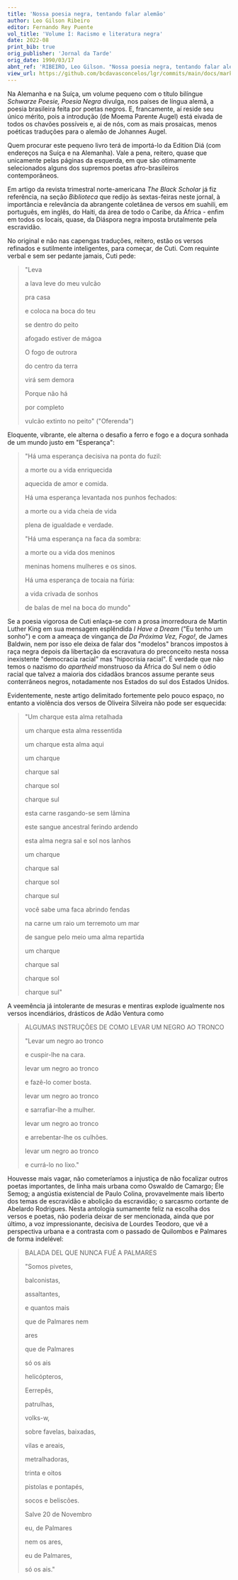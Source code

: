 ```yaml
---
title: 'Nossa poesia negra, tentando falar alemão'
author: Leo Gilson Ribeiro
editor: Fernando Rey Puente
vol_title: 'Volume I: Racismo e literatura negra'
date: 2022-08
print_bib: true
orig_publisher: 'Jornal da Tarde'
orig_date: 1990/03/17
abnt_ref: 'RIBEIRO, Leo Gilson. "Nossa poesia negra, tentando falar alemão". In PUENTE, Fernando Rey (org.) <em>Volume 1: Racismo e literatura negra</em>, 2022. Publicação original: Jornal da Tarde, 1990/03/17. URL: <a href="yml_view_url">https://github.com/bcdavasconcelos/lgr/commits/main/docs/markdown/volume-1/01-literatura-brasileira/12-nossa-poesia-negra-tentando-falar-alemao</a>'
view_url: https://github.com/bcdavasconcelos/lgr/commits/main/docs/markdown/volume-1/01-literatura-brasileira/12-nossa-poesia-negra-tentando-falar-alemao
---
```


Na Alemanha e na Suíça, um volume pequeno com o título bilíngue *Schwarze Poesie, Poesia Negra* divulga, nos países de língua alemã, a poesia brasileira feita por poetas negros. E, francamente, aí reside seu único mérito, pois a introdução (de Moema Parente Augel) está eivada de todos os chavões possíveis e, ai de nós, com as mais prosaicas, menos poéticas traduções para o alemão de Johannes Augel.

Quem procurar este pequeno livro terá de importá-lo da Edition Diá (com endereços na Suíça e na Alemanha). Vale a pena, reitero, quase que unicamente pelas páginas da esquerda, em que são otimamente selecionados alguns dos supremos poetas afro-brasileiros contemporâneos.

Em artigo da revista trimestral norte-americana *The Black Scholar* já fiz referência, na seção *Biblioteca* que redijo às sextas-feiras neste jornal, à importância e relevância da abrangente coletânea de versos em suahili, em português, em inglês, do Haiti, da área de todo o Caribe, da África - enfim em todos os locais, quase, da Diáspora negra imposta brutalmente pela escravidão.

No original e não nas capengas traduções, reitero, estão os versos refinados e sutilmente inteligentes, para começar, de Cuti. Com requinte verbal e sem ser pedante jamais, Cuti pede:

> "Leva
>
> a lava leve do meu vulcão 
>
> pra casa 
>
> e coloca na boca do teu 
>
> se dentro do peito 
>
> afogado estiver de mágoa 
>
> O fogo de outrora 
>
> do centro da terra 
>
> virá sem demora 
>
> Porque não há 
>
> por completo 
>
> vulcão extinto no peito" ("Oferenda")

Eloquente, vibrante, ele alterna o desafio a ferro e fogo e a doçura sonhada de um mundo justo em "Esperança":

> "Há uma esperança decisiva na ponta do fuzil: 
>
> a morte ou a vida enriquecida 
>
> aquecida de amor e comida. 
>
> Há uma esperança levantada nos punhos fechados: 
>
> a morte ou a vida cheia de vida 
>
> plena de igualdade e verdade. 
>
> "Há uma esperança na faca da sombra: 
>
> a morte ou a vida dos meninos 
>
> meninas homens mulheres e os sinos. 
>
> Há uma esperança de tocaia na fúria: 
>
> a vida crivada de sonhos 
>
> de balas de mel na boca do mundo"

Se a poesia vigorosa de Cuti enlaça-se com a prosa imorredoura de Martin Luther King em sua mensagem esplêndida *I Have a Dream* ("Eu tenho um sonho") e com a ameaça de vingança de *Da Próxima Vez, Fogo!*, de James Baldwin, nem por isso ele deixa de falar dos "modelos" brancos impostos à raça negra depois da libertação da escravatura do preconceito nesta nossa inexistente "democracia racial" mas "hipocrisia racial". É verdade que não temos o nazismo do *apartheid* monstruoso da África do Sul nem o ódio racial que talvez a maioria dos cidadãos brancos assume perante seus conterrâneos negros, notadamente nos Estados do sul dos Estados Unidos.

Evidentemente, neste artigo delimitado fortemente pelo pouco espaço, no entanto a violência dos versos de Oliveira Silveira não pode ser esquecida:

> "Um charque esta alma retalhada 
>
> um charque esta alma ressentida 
>
> um charque esta alma aqui 
>
> um charque 
>
> charque sal 
>
> charque sol 
>
> charque sul 
>
> esta carne rasgando-se sem lâmina 
>
> este sangue ancestral ferindo ardendo 
>
> esta alma negra sal e sol nos lanhos 
>
> um charque 
>
> charque sal 
>
> charque sol 
>
> charque sul 
>
> você sabe uma faca abrindo fendas 
>
> na carne um raio um terremoto um mar 
>
> de sangue pelo meio uma alma repartida 
>
> um charque 
>
> charque sal 
>
> charque sol 
>
> charque sul"

A veemência já intolerante de mesuras e mentiras explode igualmente nos versos incendiários, drásticos de Adão Ventura como

> ALGUMAS INSTRUÇÕES DE COMO LEVAR UM NEGRO AO TRONCO 
>
> "Levar um negro ao tronco 
>
> e cuspir-lhe na cara. 
>
> levar um negro ao tronco 
>
> e fazê-lo comer bosta. 
>
> levar um negro ao tronco 
>
> e sarrafiar-lhe a mulher. 
>
> levar um negro ao tronco 
>
> e arrebentar-lhe os culhões. 
>
> levar um negro ao tronco 
>
> e currá-lo no lixo."

Houvesse mais vagar, não cometeríamos a injustiça de não focalizar outros poetas importantes, de linha mais urbana como Oswaldo de Camargo; Éle Semog; a angústia existencial de Paulo Colina, provavelmente mais liberto dos temas de escravidão e abolição da escravidão; o sarcasmo cortante de Abelardo Rodrigues. Nesta antologia sumamente feliz na escolha dos versos e poetas, não poderia deixar de ser mencionada, ainda que por último, a voz impressionante, decisiva de Lourdes Teodoro, que vê a perspectiva urbana e a contrasta com o passado de Quilombos e Palmares de forma indelével:

> BALADA DEL QUE NUNCA FUÉ A PALMARES 
>
> "Somos pivetes, 
>
> balconistas, 
>
> assaltantes, 
>
> e quantos mais 
>
> que de Palmares nem 
>
> ares 
>
> que de Palmares 
>
> só os ais 
>
> helicópteros, 
>
> Eerrepês, 
>
> patrulhas, 
>
> volks-w, 
>
> sobre favelas, baixadas, 
>
> vilas e areais, 
>
> metralhadoras, 
>
> trinta e oitos 
>
> pistolas e pontapés, 
>
> socos e beliscões. 
>
> Salve 20 de Novembro 
>
> eu, de Palmares 
>
> nem os ares, 
>
> eu de Palmares, 
>
> só os ais."